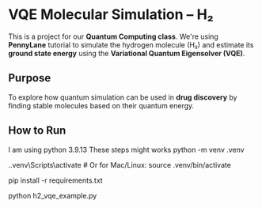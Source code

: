 # VQE Molecular Simulation – H₂

This is a project for our **Quantum Computing class**. We're using **PennyLane** tutorial to simulate the hydrogen molecule (H₂) and estimate its **ground state energy** using the **Variational Quantum Eigensolver (VQE)**.

## Purpose

To explore how quantum simulation can be used in **drug discovery** by finding stable molecules based on their quantum energy.

##  How to Run

I am using python 3.9.13
These steps might works
python -m venv .venv

.\.venv\Scripts\activate # Or for Mac/Linux: source .venv/bin/activate

pip install -r requirements.txt

python h2_vqe_example.py
